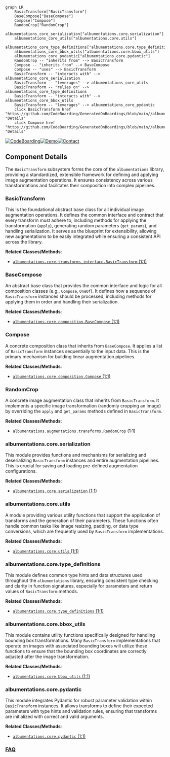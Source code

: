 ```mermaid
graph LR
    BasicTransform["BasicTransform"]
    BaseCompose["BaseCompose"]
    Compose["Compose"]
    RandomCrop["RandomCrop"]
    albumentations_core_serialization["albumentations.core.serialization"]
    albumentations_core_utils["albumentations.core.utils"]
    albumentations_core_type_definitions["albumentations.core.type_definitions"]
    albumentations_core_bbox_utils["albumentations.core.bbox_utils"]
    albumentations_core_pydantic["albumentations.core.pydantic"]
    RandomCrop -- "inherits from" --> BasicTransform
    Compose -- "inherits from" --> BaseCompose
    Compose -- "uses" --> BasicTransform
    BasicTransform -- "interacts with" --> albumentations_core_serialization
    BasicTransform -- "leverages" --> albumentations_core_utils
    BasicTransform -- "relies on" --> albumentations_core_type_definitions
    BasicTransform -- "interacts with" --> albumentations_core_bbox_utils
    BasicTransform -- "leverages" --> albumentations_core_pydantic
    click BasicTransform href "https://github.com/CodeBoarding/GeneratedOnBoardings/blob/main//albumentations/BasicTransform.md" "Details"
    click Compose href "https://github.com/CodeBoarding/GeneratedOnBoardings/blob/main//albumentations/Compose.md" "Details"
```
[![CodeBoarding](https://img.shields.io/badge/Generated%20by-CodeBoarding-9cf?style=flat-square)](https://github.com/CodeBoarding/CodeBoarding)[![Demo](https://img.shields.io/badge/Try%20our-Demo-blue?style=flat-square)](https://www.codeboarding.org/demo)[![Contact](https://img.shields.io/badge/Contact%20us%20-%20contact@codeboarding.org-lightgrey?style=flat-square)](mailto:contact@codeboarding.org)

## Component Details

The `BasicTransform` subsystem forms the core of the `albumentations` library, providing a standardized, extensible framework for defining and applying image augmentation operations. It ensures consistency across various transformations and facilitates their composition into complex pipelines.

### BasicTransform
This is the foundational abstract base class for all individual image augmentation operations. It defines the common interface and contract that every transform must adhere to, including methods for applying the transformation (`apply`), generating random parameters (`get_params`), and handling serialization. It serves as the blueprint for extensibility, allowing new augmentations to be easily integrated while ensuring a consistent API across the library.


**Related Classes/Methods**:

- <a href="https://github.com/albumentations-team/albumentations/blob/master/albumentations/core/transforms_interface.py#L1-L1" target="_blank" rel="noopener noreferrer">`albumentations.core.transforms_interface.BasicTransform` (1:1)</a>


### BaseCompose
An abstract base class that provides the common interface and logic for all composition classes (e.g., `Compose`, `OneOf`). It defines how a sequence of `BasicTransform` instances should be processed, including methods for applying them in order and handling their serialization.


**Related Classes/Methods**:

- <a href="https://github.com/albumentations-team/albumentations/blob/master/albumentations/core/composition.py#L1-L1" target="_blank" rel="noopener noreferrer">`albumentations.core.composition.BaseCompose` (1:1)</a>


### Compose
A concrete composition class that inherits from `BaseCompose`. It applies a list of `BasicTransform` instances sequentially to the input data. This is the primary mechanism for building linear augmentation pipelines.


**Related Classes/Methods**:

- <a href="https://github.com/albumentations-team/albumentations/blob/master/albumentations/core/composition.py#L1-L1" target="_blank" rel="noopener noreferrer">`albumentations.core.composition.Compose` (1:1)</a>


### RandomCrop
A concrete image augmentation class that inherits from `BasicTransform`. It implements a specific image transformation (randomly cropping an image) by overriding the `apply` and `get_params` methods defined in `BasicTransform`.


**Related Classes/Methods**:

- `albumentations.augmentations.transforms.RandomCrop` (1:1)


### albumentations.core.serialization
This module provides functions and mechanisms for serializing and deserializing `BasicTransform` instances and entire augmentation pipelines. This is crucial for saving and loading pre-defined augmentation configurations.


**Related Classes/Methods**:

- <a href="https://github.com/albumentations-team/albumentations/blob/master/albumentations/core/serialization.py#L1-L1" target="_blank" rel="noopener noreferrer">`albumentations.core.serialization` (1:1)</a>


### albumentations.core.utils
A module providing various utility functions that support the application of transforms and the generation of their parameters. These functions often handle common tasks like image resizing, padding, or data type conversions, which are frequently used by `BasicTransform` implementations.


**Related Classes/Methods**:

- <a href="https://github.com/albumentations-team/albumentations/blob/master/albumentations/core/utils.py#L1-L1" target="_blank" rel="noopener noreferrer">`albumentations.core.utils` (1:1)</a>


### albumentations.core.type_definitions
This module defines common type hints and data structures used throughout the `albumentations` library, ensuring consistent type checking and clarity in function signatures, especially for parameters and return values of `BasicTransform` methods.


**Related Classes/Methods**:

- <a href="https://github.com/albumentations-team/albumentations/blob/master/albumentations/core/type_definitions.py#L1-L1" target="_blank" rel="noopener noreferrer">`albumentations.core.type_definitions` (1:1)</a>


### albumentations.core.bbox_utils
This module contains utility functions specifically designed for handling bounding box transformations. Many `BasicTransform` implementations that operate on images with associated bounding boxes will utilize these functions to ensure that the bounding box coordinates are correctly adjusted after the image transformation.


**Related Classes/Methods**:

- <a href="https://github.com/albumentations-team/albumentations/blob/master/albumentations/core/bbox_utils.py#L1-L1" target="_blank" rel="noopener noreferrer">`albumentations.core.bbox_utils` (1:1)</a>


### albumentations.core.pydantic
This module integrates Pydantic for robust parameter validation within `BasicTransform` instances. It allows transforms to define their expected parameters with type hints and validation rules, ensuring that transforms are initialized with correct and valid arguments.


**Related Classes/Methods**:

- <a href="https://github.com/albumentations-team/albumentations/blob/master/albumentations/core/pydantic.py#L1-L1" target="_blank" rel="noopener noreferrer">`albumentations.core.pydantic` (1:1)</a>




### [FAQ](https://github.com/CodeBoarding/GeneratedOnBoardings/tree/main?tab=readme-ov-file#faq)